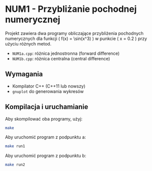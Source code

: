 # NUM1 - Przybliżanie pochodnej numerycznej

Projekt zawiera dwa programy obliczające przybliżenia pochodnych numerycznych dla funkcji \( f(x) = \sin(x^3) \) w punkcie \( x = 0.2 \) przy użyciu różnych metod.

- `NUM1a.cpp`: różnica jednostronna (forward difference)
- `NUM1b.cpp`: różnica centralna (central difference)

## Wymagania

- Kompilator C++ (C++11 lub nowszy)
- `gnuplot` do generowania wykresów

## Kompilacja i uruchamianie

Aby skompilować oba programy, użyj:

```bash
make
```

Aby uruchomić program z podpunktu a:

```bash
make run1
```

Aby uruchomić program z podpunktu b:

```bash
make run2
```
